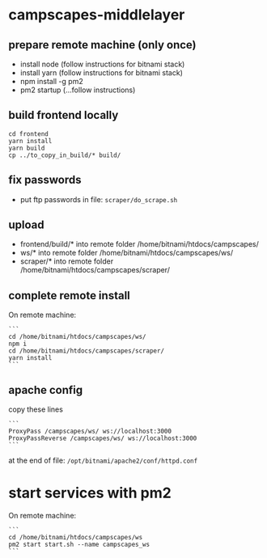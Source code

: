 # campscapes-middlelayer


## prepare remote machine (only once)

- install node (follow instructions for bitnami stack)
- install yarn (follow instructions for bitnami stack)
- npm install -g pm2
- pm2 startup (...follow instructions)


## build frontend locally
```
cd frontend
yarn install
yarn build
cp ../to_copy_in_build/* build/
```

## fix passwords
- put ftp passwords in file: `scraper/do_scrape.sh`

## upload
- frontend/build/* into remote folder /home/bitnami/htdocs/campscapes/
- ws/* into remote folder /home/bitnami/htdocs/campscapes/ws/
- scraper/* into remote folder /home/bitnami/htdocs/campscapes/scraper/

## complete remote install
On remote machine:

    ```
    cd /home/bitnami/htdocs/campscapes/ws/
    npm i
    cd /home/bitnami/htdocs/campscapes/scraper/
    yarn install
    ```

## apache config
copy these lines

    ```
    ProxyPass /campscapes/ws/ ws://localhost:3000
    ProxyPassReverse /campscapes/ws/ ws://localhost:3000
    ```

at the end of file: `/opt/bitnami/apache2/conf/httpd.conf`

# start services with pm2

On remote machine:

    ```
    cd /home/bitnami/htdocs/campscapes/ws
    pm2 start start.sh --name campscapes_ws
    ```